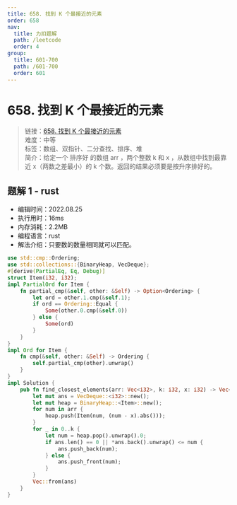 ```yaml
---
title: 658. 找到 K 个最接近的元素
order: 658
nav:
  title: 力扣题解
  path: /leetcode
  order: 4
group:
  title: 601-700
  path: /601-700
  order: 601
---
```


# 658. 找到 K 个最接近的元素
    
> 链接：[658. 找到 K 个最接近的元素](https://leetcode.cn/problems/find-k-closest-elements/)  
> 难度：中等  
> 标签：数组、双指针、二分查找、排序、堆  
> 简介：给定一个 排序好 的数组 arr ，两个整数 k 和 x ，从数组中找到最靠近 x（两数之差最小）的 k 个数。返回的结果必须要是按升序排好的。
      
## 题解 1 - rust
- 编辑时间：2022.08.25
- 执行用时：16ms
- 内存消耗：2.2MB
- 编程语言：rust
- 解法介绍：只要数的数量相同就可以匹配。
```rust
use std::cmp::Ordering;
use std::collections::{BinaryHeap, VecDeque};
#[derive(PartialEq, Eq, Debug)]
struct Item(i32, i32);
impl PartialOrd for Item {
    fn partial_cmp(&self, other: &Self) -> Option<Ordering> {
        let ord = other.1.cmp(&self.1);
        if ord == Ordering::Equal {
            Some(other.0.cmp(&self.0))
        } else {
            Some(ord)
        }
    }
}
impl Ord for Item {
    fn cmp(&self, other: &Self) -> Ordering {
        self.partial_cmp(other).unwrap()
    }
}
impl Solution {
    pub fn find_closest_elements(arr: Vec<i32>, k: i32, x: i32) -> Vec<i32> {
        let mut ans = VecDeque::<i32>::new();
        let mut heap = BinaryHeap::<Item>::new();
        for num in arr {
            heap.push(Item(num, (num - x).abs()));
        }
        for _ in 0..k {
            let num = heap.pop().unwrap().0;
            if ans.len() == 0 || *ans.back().unwrap() <= num {
                ans.push_back(num);
            } else {
                ans.push_front(num);
            }
        }
        Vec::from(ans)
    }
}
```

      